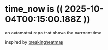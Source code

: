 # time_now is (( 2025-10-04T00:15:00.188Z ))

an automated repo that shows the currnent time

inspired by [breakingheatmap](https://github.com/breakingheatmap/breakingheatmap)